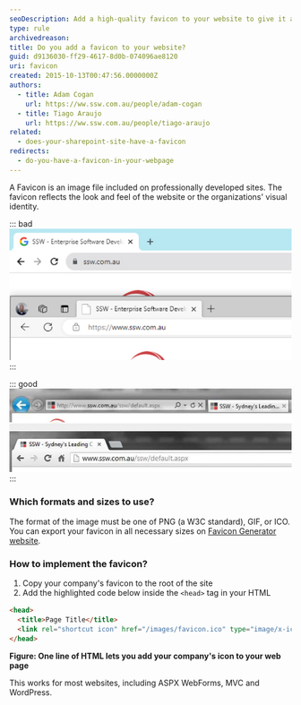 ```yaml
---
seoDescription: Add a high-quality favicon to your website to give it a professional look and feel, enhancing user experience.
type: rule
archivedreason:
title: Do you add a favicon to your website?
guid: d9136030-ff29-4617-8d0b-074096ae8120
uri: favicon
created: 2015-10-13T00:47:56.0000000Z
authors:
  - title: Adam Cogan
    url: https://ww.ssw.com.au/people/adam-cogan
  - title: Tiago Araujo
    url: https://ww.ssw.com.au/people/tiago-araujo
related:
  - does-your-sharepoint-site-have-a-favicon
redirects:
  - do-you-have-a-favicon-in-your-webpage
---
```


A Favicon is an image file included on professionally developed sites. The favicon reflects the look and feel of the website or the organizations' visual identity.

<!--endintro-->

::: bad  
![Figure: Bad example - When you don't add a favicon the user sees the generic browser's icon](favicon-bad.jpg)  
:::

::: good  
![Figure: Good example - Using the favicon gives your website professional look and feel](favicon-good.jpg)  
:::

### Which formats and sizes to use?

The format of the image must be one of PNG (a W3C standard), GIF, or ICO. You can export your favicon in all necessary sizes on [Favicon Generator website](https://realfavicongenerator.net).

### How to implement the favicon?

1. Copy your company's favicon to the root of the site
2. Add the highlighted code below inside the `<head>` tag in your HTML

```html
<head>
  <title>Page Title</title>
  <link rel="shortcut icon" href="/images/favicon.ico" type="image/x-icon" />
</head>
```

**Figure: One line of HTML lets you add your company's icon to your web page**

This works for most websites, including ASPX WebForms, MVC and WordPress.
